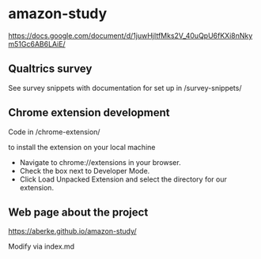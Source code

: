 # amazon-study

https://docs.google.com/document/d/1juwHjItfMks2V_40uQpU6fKXi8nNkym51Gc6AB6LAiE/

## Qualtrics survey

See survey snippets with documentation for set up in /survey-snippets/


## Chrome extension development

Code in /chrome-extension/

to install the extension on your local machine

- Navigate to chrome://extensions in your browser.
- Check the box next to Developer Mode.
- Click Load Unpacked Extension and select the directory for our extension.

## Web page about the project

https://aberke.github.io/amazon-study/

Modify via index.md
